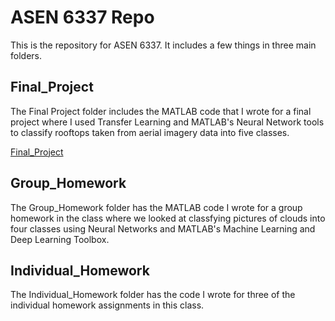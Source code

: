 # ASEN 6337 Repo

This is the repository for ASEN 6337. It includes a few things in three main folders.

## Final_Project

The Final Project folder includes the MATLAB code that I wrote for a final project where I used Transfer Learning and MATLAB's Neural Network tools to classify rooftops taken from aerial imagery data into five classes.

[Final_Project](https://github.com/aaab1141/ASEN6337/tree/master/Final_Project)

## Group_Homework

The Group_Homework folder has the MATLAB code I wrote for a group homework in the class where we looked at classfying pictures of clouds into four classes using Neural Networks and MATLAB's Machine Learning and Deep Learning Toolbox.

## Individual_Homework

The Individual_Homework folder has the code I wrote for three of the individual homework assignments in this class.